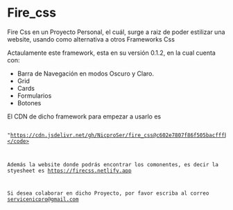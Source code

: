 # Fire_css


Fire Css en un Proyecto Personal, el cuál, surge a raiz de poder estilizar una website, usando como alternativa a otros Frameworks Css


Actaulamente este framework, esta en su versión 0.1.2, en la cual cuenta con:

- Barra de Navegación en modos Oscuro y Claro.
- Grid
- Cards
- Formularios
- Botones

El CDN de dicho framework para empezar a usarlo es <pre><code> "https://cdn.jsdelivr.net/gh/NicproSer/fire_css@c602e7807f86f505bacfffb8ea858d0ec024fd06/CSS/fire.css"</code></pre>

Además la website donde podrás encontrar los comonentes, es decir la styesheet es https://firecss.netlify.app

Si desea colaborar en dicho Proyecto, por favor escriba al correo servicenicpro@gmail.com
